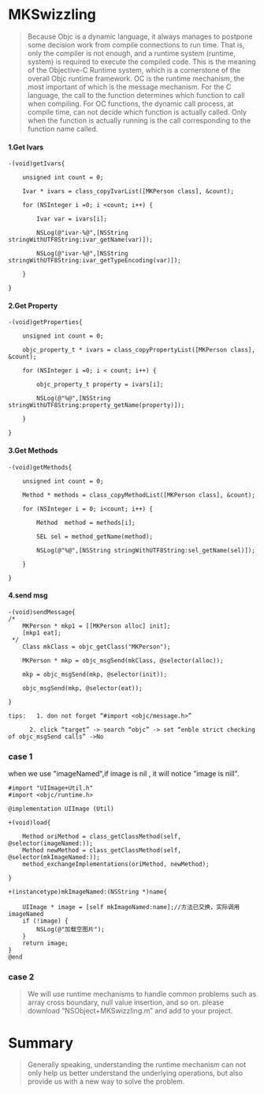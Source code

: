 # MKSwizzling

>Because Objc is a dynamic language, it always manages to postpone some decision work from compile connections to run time. That is, only the compiler is not enough, and a runtime system (runtime, system) is required to execute the compiled code. This is the meaning of the Objective-C Runtime system, which is a cornerstone of the overall Objc runtime framework.
OC is the runtime mechanism, the most important of which is the message mechanism. For the C language, the call to the function determines which function to call when compiling. For OC functions, the dynamic call process, at compile time, can not decide which function is actually called. Only when the function is actually running is the call corresponding to the function name called.

#### 1.Get Ivars

    -(void)getIvars{

        unsigned int count = 0;

        Ivar * ivars = class_copyIvarList([MKPerson class], &count);

        for (NSInteger i =0; i <count; i++) {

            Ivar var = ivars[i];

            NSLog(@"ivar-%@",[NSString stringWithUTF8String:ivar_getName(var)]);

            NSLog(@"ivar-%@",[NSString stringWithUTF8String:ivar_getTypeEncoding(var)]);

        }

    }


#### 2.Get Property

    -(void)getProperties{

        unsigned int count = 0;

        objc_property_t * ivars = class_copyPropertyList([MKPerson class], &count);

        for (NSInteger i =0; i < count; i++) {

            objc_property_t property = ivars[i];

            NSLog(@"%@",[NSString stringWithUTF8String:property_getName(property)]);

        }

    }

#### 3.Get Methods

    -(void)getMethods{

        unsigned int count = 0;

        Method * methods = class_copyMethodList([MKPerson class], &count);

        for (NSInteger i = 0; i<count; i++) {

            Method  method = methods[i];

            SEL sel = method_getName(method);

            NSLog(@"%@",[NSString stringWithUTF8String:sel_getName(sel)]);

        }

    }
    
#### 4.send msg

    -(void)sendMessage{
    /*
        MKPerson * mkp1 = [[MKPerson alloc] init];
        [mkp1 eat];
     */
        Class mkClass = objc_getClass("MKPerson");
        
        MKPerson * mkp = objc_msgSend(mkClass, @selector(alloc));
        
        mkp = objc_msgSend(mkp, @selector(init));
        
        objc_msgSend(mkp, @selector(eat));
        
    }

    tips:	1. don not forget “#import <objc/message.h>”
    
          2. click “target” -> search “objc” -> set “enble strict checking of objc_msgSend calls” ->No
          

### case 1

 when we use "imageNamed",if image is nil , it will notice "image is nill".

    #import "UIImage+Util.h"
    #import <objc/runtime.h>

    @implementation UIImage (Util)

    +(void)load{

        Method oriMethod = class_getClassMethod(self, @selector(imageNamed:));
        Method newMethod = class_getClassMethod(self, @selector(mkImageNamed:));
        method_exchangeImplementations(oriMethod, newMethod);

    }

    +(instancetype)mkImageNamed:(NSString *)name{

        UIImage * image = [self mkImageNamed:name];//方法已交换，实际调用imageNamed
        if (!image) {
            NSLog(@"加载空图片");
        }
        return image;
    }
    @end   


### case 2

>We will use runtime mechanisms to handle common problems such as array cross boundary, null value insertion, and so on.
please download “NSObject+MKSwizzling.m” and add to your project.

# Summary

> Generally speaking, understanding the runtime mechanism can not only help us better understand the underlying operations, but also provide us with a new way to solve the problem.

